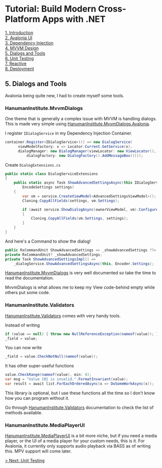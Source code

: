 # Tutorial: Build Modern Cross-Platform Apps with .NET

[1. Introduction](README.md)  
[2. Avalonia UI](2_Avalonia.md)  
[3. Dependency Injection](3_DependencyInjection.md)  
[4. MVVM Design](4_MVVM.md)  
[5. Dialogs and Tools](5_DialogsTools.md)  
[6. Unit Testing](6_UnitTesting.md)  
[7. Reactive](7_Reactive.md)  
[8. Deployment](8_Deployment.md)

## 5. Dialogs and Tools

Avalonia being quite new, I had to create myself some tools.

### HanumanInstitute.MvvmDialogs

One theme that is generally a complex issue with MVVM is handling dialogs. This is made very simple using [HanumanInstitute.MvvmDialogs.Avalonia](https://github.com/mysteryx93/HanumanInstitute.MvvmDialogs/).

I register `IDialogService` in my Dependency Injection Container.

```c#
container.Register<IDialogService>(() => new DialogService(
      viewModelFactory: x => Locator.Current.GetService(x), 
      dialogManager: new DialogManager(viewLocator: new ViewLocator(),
          dialogFactory: new DialogFactory().AddMessageBox())));
```

Create `DialogExtensions.cs`

```c#
public static class DialogServiceExtensions
{
    public static async Task ShowAdvancedSettingsAsync(this IDialogService service, INotifyPropertyChanged ownerViewModel,
        EncodeSettings settings)
    {
        var vm = service.CreateViewModel<AdvancedSettingsViewModel>();
        Cloning.CopyAllFields(settings, vm.Settings);

        if (await service.ShowDialogAsync(ownerViewModel, vm).ConfigureAwait(false) == true)
        {
            Cloning.CopyAllFields(vm.Settings, settings);
        }
    }
}
```

And here's a Command to show the dialog!

```c#
public RxCommandUnit ShowAdvancedSettings => _showAdvancedSettings ??= ReactiveCommand.CreateFromTask(ShowAdvancedSettingsImpl);
private RxCommandUnit? _showAdvancedSettings;
private Task ShowAdvancedSettingsImpl() =>
    _dialogService.ShowAdvancedSettingsAsync(this, Encoder.Settings);
```

[HanumanInstitute.MvvmDialogs](https://github.com/mysteryx93/HanumanInstitute.MvvmDialogs/) is very well documented so take the time to read the documentation.

MvvmDialogs is what allows me to keep my View code-behind empty while others put some code.

### HanumanInstitute.Validators

[HanumanInstitute.Validators](https://github.com/mysteryx93/HanumanInstitute.Validators) comes with very handy tools.

Instead of writing

```c#
if (value == null) { throw new NullReferenceException(nameof(value)); }
_field = value;
```

You can now write
```c#
_field = value.CheckNotNull(nameof(value));
```

It has other super-useful functions
```c#
value.CheckRange(nameof(value), min: 0);
var msg = "Value {0} is invalid.".FormatInvariant(value);
var result = await list.ForEachOrderedAsync(x => DoSomeWorkAsync(x));
```

This library is optional, but I use these functions all the time so I don't know how you can program without it.

Go through [HanumanInstitute.Validators](https://github.com/mysteryx93/HanumanInstitute.Validators) documentation to check the list of methods available.

### HanumanInstitute.MediaPlayerUI

[HanumanInstitute.MediaPlayerUI](https://github.com/mysteryx93/MediaPlayerUI.NET/) is a bit more niche, but if you need a media player, or the UI of a media player for your custom needs, this is it. For Avalonia, it currently only supports audio playback via BASS as of writing this. MPV support will come later.

[> Next: Unit Testing](6_UnitTesting.md)
